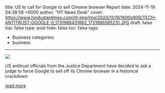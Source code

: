 title: US to call for Google to sell Chrome browser Report
date: 2024-11-19 04:38:58 +0000
author: "HT News Desk"
cover: https://www.hindustantimes.com/ht-img/img/2024/11/19/1600x900/TECH-ANTITRUST-GOOGLE-0_1731986431662_1731986585231.JPG
draft: false
top: false
type: post
hide: false
toc: false
tags:
  - Business
categories:
  - business
---

![](https://www.hindustantimes.com/ht-img/img/2024/11/19/1600x900/TECH-ANTITRUST-GOOGLE-0_1731986431662_1731986585231.JPG)

US antitrust officials from the Justice Department have decided to ask a judge to force Google to sell off its Chrome browser in a historical crackdown

[read more](https://www.hindustantimes.com/business/us-to-call-for-google-to-sell-chrome-browser-report-101731986367332.html)
